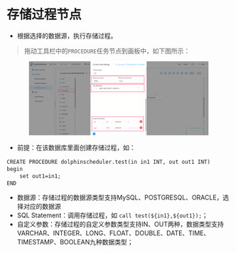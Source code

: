 # 存储过程节点

- 根据选择的数据源，执行存储过程。

> 拖动工具栏中的`PROCEDURE`任务节点到画板中，如下图所示：

<p align="center">
   <img src="../../../../img/procedure_edit.png" width="80%" />
 </p>

- 前提：在该数据库里面创建存储过程，如：

```
CREATE PROCEDURE dolphinscheduler.test(in in1 INT, out out1 INT)
begin
	set out1=in1;
END
```

- 数据源：存储过程的数据源类型支持MySQL、POSTGRESQL、ORACLE，选择对应的数据源
- SQL Statement：调用存储过程，如 `call test(${in1},${out1});`；
- 自定义参数：存储过程的自定义参数类型支持IN、OUT两种，数据类型支持VARCHAR、INTEGER、LONG、FLOAT、DOUBLE、DATE、TIME、TIMESTAMP、BOOLEAN九种数据类型；

